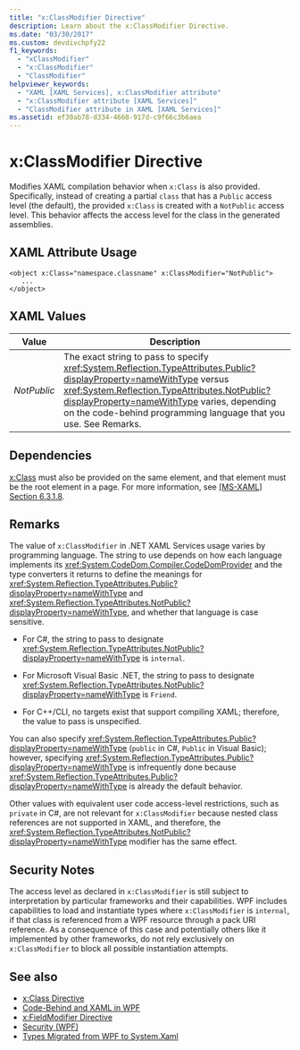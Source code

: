 ```yaml
---
title: "x:ClassModifier Directive"
description: Learn about the x:ClassModifier Directive.
ms.date: "03/30/2017"
ms.custom: devdivchpfy22
f1_keywords: 
  - "xClassModifier"
  - "x:ClassModifier"
  - "ClassModifier"
helpviewer_keywords: 
  - "XAML [XAML Services], x:ClassModifier attribute"
  - "x:ClassModifier attribute [XAML Services]"
  - "ClassModifier attribute in XAML [XAML Services]"
ms.assetid: ef30ab78-d334-4668-917d-c9f66c3b6aea
---
```

# x:ClassModifier Directive

Modifies XAML compilation behavior when `x:Class` is also provided. Specifically, instead of creating a partial `class` that has a `Public` access level (the default), the provided `x:Class` is created with a `NotPublic` access level. This behavior affects the access level for the class in the generated assemblies.

## XAML Attribute Usage

```xaml
<object x:Class="namespace.classname" x:ClassModifier="NotPublic">
   ...
</object>
```

## XAML Values

| Value | Description |
|-------|-------------|
|*NotPublic*|The exact string to pass to specify <xref:System.Reflection.TypeAttributes.Public?displayProperty=nameWithType> versus <xref:System.Reflection.TypeAttributes.NotPublic?displayProperty=nameWithType> varies, depending on the code-behind programming language that you use. See Remarks.|

## Dependencies

[x:Class](xclass-directive.md) must also be provided on the same element, and that element must be the root element in a page. For more information, see [\[MS-XAML\] Section 6.3.1.8](/openspecs/microsoft_domain_specific_languages/ms-xaml/fd13e8ed-dd75-4767-92cf-e418d2c39817).

## Remarks

The value of `x:ClassModifier` in .NET XAML Services usage varies by programming language. The string to use depends on how each language implements its <xref:System.CodeDom.Compiler.CodeDomProvider> and the type converters it returns to define the meanings for <xref:System.Reflection.TypeAttributes.Public?displayProperty=nameWithType> and <xref:System.Reflection.TypeAttributes.NotPublic?displayProperty=nameWithType>, and whether that language is case sensitive.

- For C#, the string to pass to designate <xref:System.Reflection.TypeAttributes.NotPublic?displayProperty=nameWithType> is `internal`.

- For Microsoft Visual Basic .NET, the string to pass to designate <xref:System.Reflection.TypeAttributes.NotPublic?displayProperty=nameWithType> is `Friend`.

- For C++/CLI, no targets exist that support compiling XAML; therefore, the value to pass is unspecified.

You can also specify <xref:System.Reflection.TypeAttributes.Public?displayProperty=nameWithType> (`public` in C#, `Public` in Visual Basic); however, specifying <xref:System.Reflection.TypeAttributes.Public?displayProperty=nameWithType> is infrequently done because <xref:System.Reflection.TypeAttributes.Public?displayProperty=nameWithType> is already the default behavior.

Other values with equivalent user code access-level restrictions, such as `private` in C#, are not relevant for `x:ClassModifier` because nested class references are not supported in XAML, and therefore, the <xref:System.Reflection.TypeAttributes.NotPublic?displayProperty=nameWithType> modifier has the same effect.

## Security Notes

The access level as declared in `x:ClassModifier` is still subject to interpretation by particular frameworks and their capabilities. WPF includes capabilities to load and instantiate types where `x:ClassModifier` is `internal`, if that class is referenced from a WPF resource through a pack URI reference. As a consequence of this case and potentially others like it implemented by other frameworks, do not rely exclusively on `x:ClassModifier` to block all possible instantiation attempts.

## See also

- [x:Class Directive](xclass-directive.md)
- [Code-Behind and XAML in WPF](../framework/wpf/advanced/code-behind-and-xaml-in-wpf.md)
- [x:FieldModifier Directive](xfieldmodifier-directive.md)
- [Security (WPF)](../framework/wpf/security-wpf.md)
- [Types Migrated from WPF to System.Xaml](../framework/wpf/advanced/types-migrated-from-wpf-to-system.md)
